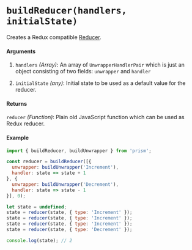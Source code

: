 # `buildReducer(handlers, initialState)`

Creates a Redux compatible [Reducer](http://redux.js.org/docs/basics/Reducers.html). 

#### Arguments

1. `handlers` *(Array<UnwrapperHandlerPair>)*: An array of `UnwrapperHandlerPair` which is just an object consisting of two fields: `unwrapper` and `handler`

2. `initialState` *(any)*: Initial state to be used as a default value for the reducer.

#### Returns

`reducer` *(Function)*: Plain old JavaScript function which can be used as Redux reducer.

#### Example

```js
import { buildReducer, buildUnwrapper } from 'prism';

const reducer = buildReducer([{
  unwrapper: buildUnwrapper('Increment'),
  handler: state => state + 1
}, {
  unwrapper: buildUnwrapper('Decrement'),
  handler: state => state - 1
}], 0);

let state = undefined;
state = reducer(state, { type: 'Increment' });
state = reducer(state, { type: 'Increment' });
state = reducer(state, { type: 'Increment' });
state = reducer(state, { type: 'Decrement' });

console.log(state); // 2
```
